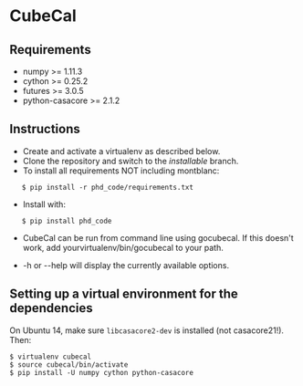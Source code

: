 # CubeCal

## Requirements

* numpy >= 1.11.3
* cython >= 0.25.2
* futures >= 3.0.5
* python-casacore >= 2.1.2

## Instructions

* Create and activate a virtualenv as described below.
* Clone the repository and switch to the _installable_ branch. 
* To install all requirements NOT including montblanc:

```
   $ pip install -r phd_code/requirements.txt
```

* Install with:

```
   $ pip install phd_code
```

* CubeCal can be run from command line using gocubecal. If this doesn't work, 
add yourvirtualenv/bin/gocubecal to your path.

* -h or --help will display the currently available options.

## Setting up a virtual environment for the dependencies

On Ubuntu 14, make sure ``libcasacore2-dev`` is installed (not casacore21!). Then:

```
$ virtualenv cubecal
$ source cubecal/bin/activate
$ pip install -U numpy cython python-casacore
```




